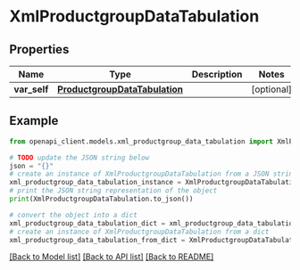 # XmlProductgroupDataTabulation


## Properties

Name | Type | Description | Notes
------------ | ------------- | ------------- | -------------
**var_self** | [**ProductgroupDataTabulation**](ProductgroupDataTabulation.md) |  | [optional] 

## Example

```python
from openapi_client.models.xml_productgroup_data_tabulation import XmlProductgroupDataTabulation

# TODO update the JSON string below
json = "{}"
# create an instance of XmlProductgroupDataTabulation from a JSON string
xml_productgroup_data_tabulation_instance = XmlProductgroupDataTabulation.from_json(json)
# print the JSON string representation of the object
print(XmlProductgroupDataTabulation.to_json())

# convert the object into a dict
xml_productgroup_data_tabulation_dict = xml_productgroup_data_tabulation_instance.to_dict()
# create an instance of XmlProductgroupDataTabulation from a dict
xml_productgroup_data_tabulation_from_dict = XmlProductgroupDataTabulation.from_dict(xml_productgroup_data_tabulation_dict)
```
[[Back to Model list]](../README.md#documentation-for-models) [[Back to API list]](../README.md#documentation-for-api-endpoints) [[Back to README]](../README.md)


